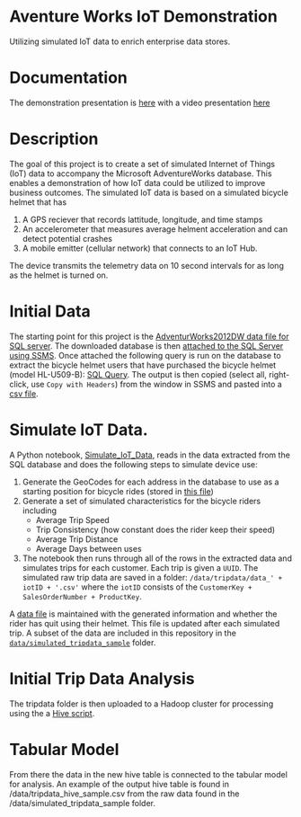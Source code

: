 # Aventure Works IoT Demonstration

Utilizing simulated IoT data to enrich enterprise data stores.

# Documentation

The demonstration presentation is [here](/docs/AW_IoT_Data_Insights_Demo.pptx) with a video presentation [here](https://youtu.be/zPx1lYUaAwk)

# Description

The goal of this project is to create a set of simulated Internet of Things (IoT) data to accompany the Microsoft AdventureWorks database. This enables a demonstration of how IoT data could be utilized to improve business outcomes. The simulated IoT data is based on a simulated bicycle helmet that has
1. A GPS reciever that records lattitude, longitude, and time stamps
2. An accelerometer that measures average helment acceleration and can detect potential crashes
3. A mobile emitter (cellular network) that connects to an IoT Hub. 

The device transmits the telemetry data on 10 second intervals for as long as the helmet is turned on. 

# Initial Data

The starting point for this project is the [AdventurWorks2012DW data file for SQL server](https://msftdbprodsamples.codeplex.com/releases/view/55330). The downloaded database is then [attached to the SQL Server using SSMS](https://docs.microsoft.com/en-us/sql/relational-databases/databases/attach-a-database). Once attached the following query is run on the database to extract the bicycle helmet users that have purchased the bicycle helmet (model HL-U509-B): [SQL Query](/src/AW_customerQuery.sql). The output is then copied (select all, right-click, use `Copy with Headers`) from the window in SSMS and pasted into a [csv file](/data/AW_helmet_customerData.csv).

# Simulate IoT Data.

A Python notebook, [Simulate_IoT_Data](/src/Simulate_IoT_Data.ipynb), reads in the data extracted from the SQL database and does the following steps to simulate device use:
1. Generate the GeoCodes for each address in the database to use as a starting position for bicycle rides (stored in [this file](/data/GeoCodeLocations.csv))
2. Generate a set of simulated characteristics for the bicycle riders including
    * Average Trip Speed
    * Trip Consistency (how constant does the rider keep their speed)
    * Average Trip Distance
    * Average Days between uses
3. The notebook then runs through all of the rows in the extracted data and simulates trips for each customer. Each trip is given a `UUID`. The simulated raw trip data are saved in a folder: `/data/tripdata/data_' + iotID + '.csv'` where the `iotID` consists of the `CustomerKey + SalesOrderNumber + ProductKey`.

A [data file](/data/updatedCustomerDatabase.csv) is maintained with the generated information and whether the rider has quit using their helmet. This file is updated after each simulated trip. A subset of the data are included in this repository in the [`data/simulated_tripdata_sample`](/data/simulated_tripdata_sample) folder.

# Initial Trip Data Analysis

The tripdata folder is then uploaded to a Hadoop cluster for processing using the a [Hive script](/src/aggregate_trip_data.hive). 

# Tabular Model

From there the data in the new hive table is connected to the tabular model for analysis. An example of the output hive table is found in /data/tripdata_hive_sample.csv from the raw data found in the /data/simulated_tripdata_sample folder.


